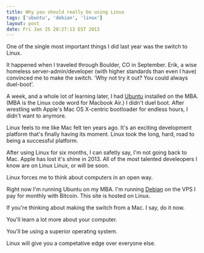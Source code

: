 ```yaml
---
title: Why you should really be using Linux
tags: ['ubuntu', 'debian', 'linux']
layout: post
date: Fri Jan 25 20:27:13 EST 2013
---
```


One of the single most important things I did last year was the switch to Linux.

It happened when I traveled through Boulder, CO in September. Erik, a wise homeless server-admin/developer (with higher standards than even I have) convinced me to make the switch. 'Why not try it out? You could always duel-boot'.

A week, and a whole lot of learning later, I had [Ubuntu](http://www.ubuntu.com/) installed on the MBA. (MBA is the Linux code word for Macbook Air.) I didn't duel boot. After wrestling with Apple's Mac OS X-centric bootloader for endless hours, I didn't want to anymore.

Linux feels to me like Mac felt ten years ago. It's an exciting development platform that's finally having its moment. Linux took the long, hard, road to being a successful platform. 

After using Linux for six months, I can safetly say, I'm not going back to Mac. Apple has lost it's shine in 2013. All of the most talented develeopers I know are on Linux Linux, or will be soon.

Linux forces me to think about computers in an open way. 

Right now I'm running Ubuntu on my MBA. I'm running [Debian](http://www.debian.org/) on the VPS I pay for monthly with Bitcoin. This site is hosted on Linux.

If you're thinking about making the switch from a Mac. I say, do it now.

You'll learn a lot more about your computer. 

You'll be using a superior operating system.

Linux will give you a competative edge over everyone else. 